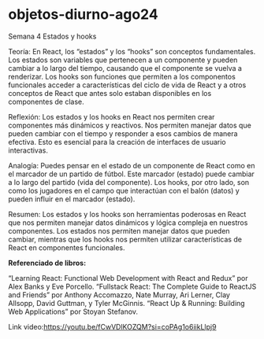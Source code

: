 # objetos-diurno-ago24
Semana 4 Estados y hooks

Teoría: En React, los “estados” y los “hooks” son conceptos fundamentales. Los estados son variables que pertenecen a un componente y pueden cambiar a lo largo del tiempo, causando que el componente se vuelva a renderizar. Los hooks son funciones que permiten a los componentos funcionales acceder a características del ciclo de vida de React y a otros conceptos de React que antes solo estaban disponibles en los componentes de clase.

Reflexión: Los estados y los hooks en React nos permiten crear componentes más dinámicos y reactivos. Nos permiten manejar datos que pueden cambiar con el tiempo y responder a esos cambios de manera efectiva. Esto es esencial para la creación de interfaces de usuario interactivas.

Analogía: Puedes pensar en el estado de un componente de React como en el marcador de un partido de fútbol. Este marcador (estado) puede cambiar a lo largo del partido (vida del componente). Los hooks, por otro lado, son como los jugadores en el campo que interactúan con el balón (datos) y pueden influir en el marcador (estado).

Resumen: Los estados y los hooks son herramientas poderosas en React que nos permiten manejar datos dinámicos y lógica compleja en nuestros componentes. Los estados nos permiten manejar datos que pueden cambiar, mientras que los hooks nos permiten utilizar características de React en componentes funcionales.

**Referenciado de libros:**

“Learning React: Functional Web Development with React and Redux” por Alex Banks y Eve Porcello.
“Fullstack React: The Complete Guide to ReactJS and Friends” por Anthony Accomazzo, Nate Murray, Ari Lerner, Clay Allsopp, David Guttman, y Tyler McGinnis.
“React Up & Running: Building Web Applications” por Stoyan Stefanov.

Link video:https://youtu.be/fCwVDlKOZQM?si=coPAg1o6iikLlpj9

